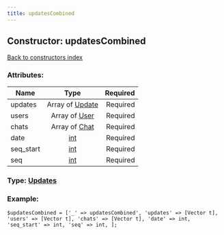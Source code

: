 ```yaml
---
title: updatesCombined
---
```

## Constructor: updatesCombined  
[Back to constructors index](index.md)



### Attributes:

| Name     |    Type       | Required |
|----------|:-------------:|---------:|
|updates|Array of [Update](../types/Update.md) | Required|
|users|Array of [User](../types/User.md) | Required|
|chats|Array of [Chat](../types/Chat.md) | Required|
|date|[int](../types/int.md) | Required|
|seq\_start|[int](../types/int.md) | Required|
|seq|[int](../types/int.md) | Required|



### Type: [Updates](../types/Updates.md)


### Example:

```
$updatesCombined = ['_' => updatesCombined', 'updates' => [Vector t], 'users' => [Vector t], 'chats' => [Vector t], 'date' => int, 'seq_start' => int, 'seq' => int, ];
```